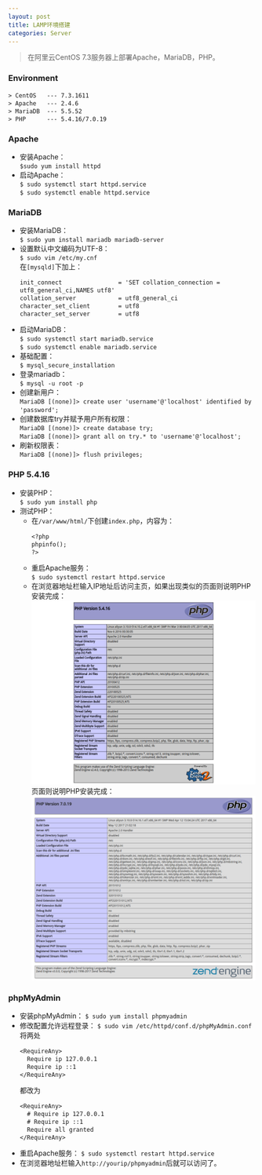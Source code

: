 ```yaml
---
layout: post
title: LAMP环境搭建
categories: Server
---
```


> 在阿里云CentOS 7.3服务器上部署Apache，MariaDB，PHP。

<!-- more -->

### Environment
```
> CentOS   --- 7.3.1611
> Apache   --- 2.4.6
> MariaDB  --- 5.5.52
> PHP      --- 5.4.16/7.0.19
```

### Apache
* 安装Apache：  
  `$sudo yum install httpd`  
* 启动Apache：  
  `$ sudo systemctl start httpd.service`  
  `$ sudo systemctl enable httpd.service`  

### MariaDB
* 安装MariaDB：  
  `$ sudo yum install mariadb mariadb-server`  
* 设置默认中文编码为UTF-8：  
  `$ sudo vim /etc/my.cnf`  
  在`[mysqld]`下加上：  
  ```
  init_connect                = 'SET collation_connection = utf8_general_ci,NAMES utf8'  
  collation_server            = utf8_general_ci  
  character_set_client        = utf8  
  character_set_server        = utf8  
  ```
* 启动MariaDB：  
  `$ sudo systemctl start mariadb.service`  
  `$ sudo systemctl enable mariadb.service`  
* 基础配置：  
  `$ mysql_secure_installation`  
* 登录mariadb：  
  `$ mysql -u root -p`  
* 创建新用户：  
  `MariaDB [(none)]> create user 'username'@'localhost' identified by 'password';`  
* 创建数据库try并赋予用户所有权限：  
  `MariaDB [(none)]> create database try;`  
  `MariaDB [(none)]> grant all on try.* to 'username'@'localhost';`  
* 刷新权限表：  
  `MariaDB [(none)]> flush privileges;`  

### PHP 5.4.16
* 安装PHP：  
  `$ sudo yum install php`  
* 测试PHP：  
  * 在`/var/www/html/`下创建`index.php`，内容为：  
    ```
    <?php
    phpinfo();
    ?>
    ```
  * 重启Apache服务：  
    `$ sudo systemctl restart httpd.service`  
  * 在浏览器地址栏输入IP地址后访问主页，如果出现类似的页面则说明PHP安装完成：  
    ![phpinfo](/public/image/php5info.png)
页面则说明PHP安装完成：  
    ![phpinfo](/public/image/php7info.png)

### phpMyAdmin
* 安装phpMyAdmin：
  `$ sudo yum install phpmyadmin`
* 修改配置允许远程登录：
  `$ sudo vim /etc/httpd/conf.d/phpMyAdmin.conf`
  将两处
  ```
  <RequireAny>
    Require ip 127.0.0.1
    Require ip ::1
  </RequireAny>
  ```
  都改为
  ```
  <RequireAny>
    # Require ip 127.0.0.1
    # Require ip ::1
    Require all granted
  </RequireAny>
  ```
* 重启Apache服务：
  `$ sudo systemctl restart httpd.service`
* 在浏览器地址栏输入`http://yourip/phpmyadmin`后就可以访问了。  
